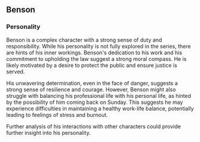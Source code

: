 ## Benson

### Personality

Benson is a complex character with a strong sense of duty and responsibility. While his personality is not fully explored in the series, there are hints of his inner workings. Benson's dedication to his work and his commitment to upholding the law suggest a strong moral compass. He is likely motivated by a desire to protect the public and ensure justice is served. 

His unwavering determination, even in the face of danger, suggests a strong sense of resilience and courage. However, Benson might also struggle with balancing his professional life with his personal life, as hinted by the possibility of him coming back on Sunday. This suggests he may experience difficulties in maintaining a healthy work-life balance, potentially leading to feelings of stress and burnout. 

Further analysis of his interactions with other characters could provide further insight into his personality. 
